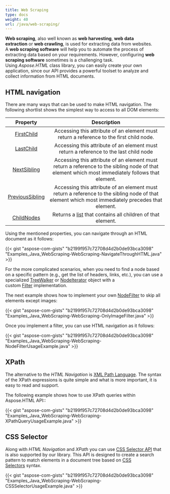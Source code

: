 ```yaml
---
title: Web Scraping
type: docs
weight: 40
url: /java/web-scraping/
---
```


**Web scraping**, also well known as **web harvesting**, **web data extraction** or **web crawling**, is used for extracting data from websites. A **web scraping software** will help you to automate the process of extracting data based on your requirements. However, configuring **web scraping software** sometimes is a challenging task. Using *Aspose.HTML* class library, you can easily create your own application, since our API provides a powerful toolset to analyze and collect information from HTML documents.
## **HTML navigation**
There are many ways that can be used to make HTML navigation. The following shortlist shows the simplest way to access to all DOM elements:

|**Property**|**Description**|
| :-: | :-: |
|[FirstChild](https://apireference.aspose.com/html/java/com.aspose.html.dom/Node#getFirstChild--)|Accessing this attribute of an element must return a reference to the first child node.|
|[LastChild](https://apireference.aspose.com/html/java/com.aspose.html.dom/Node#getLastChild--)|Accessing this attribute of an element must return a reference to the last child node|
|[NextSibling](https://apireference.aspose.com/html/java/com.aspose.html.dom/Node#getNextSibling--)|Accessing this attribute of an element must return a reference to the sibling node of that element which most immediately follows that element.|
|[PreviousSibling](https://apireference.aspose.com/html/java/com.aspose.html.dom/Node#getPreviousSibling--)|Accessing this attribute of an element must return a reference to the sibling node of that element which most immediately precedes that element.|
|[ChildNodes](https://apireference.aspose.com/html/java/com.aspose.html.dom/Node#getChildNodes--)|Returns a [list](https://apireference.aspose.com/html/java/com.aspose.html.collections/NodeList) that contains all children of that element.|
Using the mentioned properties, you can navigate through an HTML document as it follows:



{{< gist "aspose-com-gists" "b2199f957c72708d4d2b0de93bca3098" "Examples_Java_WebScraping-WebScraping-NavigateThroughHTML.java" >}}

For the more complicated scenarios, when you need to find a node based on a specific pattern (e.g., get the list of headers, links, etc.), you can use a specialized [TreeWalker](https://apireference.aspose.com/html/java/com.aspose.html.dom/Document#createTreeWalker-com.aspose.dom.Node-long-com.aspose.dom.traversal.INodeFilter-) or [NodeIterator](https://apireference.aspose.com/html/java/com.aspose.html.dom/Document#createNodeIterator-com.aspose.dom.Node-long-com.aspose.dom.traversal.INodeFilter-) object with a custom [Filter](https://apireference.aspose.com/html/java/com.aspose.html.dom.traversal.filters/NodeFilter) implementation.

The next example shows how to implement your own [NodeFilter](https://apireference.aspose.com/html/java/com.aspose.html.dom.traversal.filters/NodeFilter) to skip all elements except images:

{{< gist "aspose-com-gists" "b2199f957c72708d4d2b0de93bca3098" "Examples_Java_WebScraping-WebScraping-OnlyImageFilter.java" >}}

Once you implement a filter, you can use HTML navigation as it follows:



{{< gist "aspose-com-gists" "b2199f957c72708d4d2b0de93bca3098" "Examples_Java_WebScraping-WebScraping-NodeFilterUsageExample.java" >}}
## **XPath**
The alternative to the *HTML Navigation* is [XML Path Language](https://www.w3.org/TR/xpath20/). The syntax of the XPath expressions is quite simple and what is more important, it is easy to read and support.

The following example shows how to use XPath queries within Aspose.HTML API::

{{< gist "aspose-com-gists" "b2199f957c72708d4d2b0de93bca3098" "Examples_Java_WebScraping-WebScraping-XPathQueryUsageExample.java" >}}
## **CSS Selector**
Along with *HTML Navigation* and *XPath* you can use [CSS Selector API](http://www.w3.org/TR/selectors-4/) that is also supported by our library. This API is designed to create a search pattern to match elements in a document tree based on [CSS Selectors](https://www.w3.org/TR/selectors-3/#selectors) syntax.

{{< gist "aspose-com-gists" "b2199f957c72708d4d2b0de93bca3098" "Examples_Java_WebScraping-WebScraping-CSSSelectorUsageExample.java" >}}
